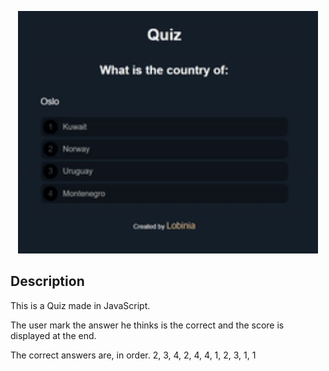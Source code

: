 <p align="center">
    <img width="480" src="assets/images/preview.gif">
</p>

## Description

This is a Quiz made in JavaScript.

The user mark the answer he thinks is the correct and the score is displayed at the end.

The correct answers are, in order.
2, 3, 4, 2, 4, 4, 1, 2, 3, 1, 1
